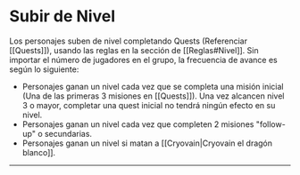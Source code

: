 # Subir de Nivel
Los personajes suben de nivel completando Quests (Referenciar [[Quests]]), usando las reglas en la sección de [[Reglas#Nivel]]. Sin importar el número de jugadores en el grupo, la frecuencia de avance es según lo siguiente:
+ Personajes ganan un nivel cada vez que se completa una misión inicial (Una de las primeras 3 misiones en [[Quests]]). Una vez alcancen nivel 3 o mayor, completar una quest inicial no tendrá ningún efecto en su nivel.
+ Personajes ganan un nivel cada vez que completen 2 misiones "follow-up" o secundarias.
+ Personajes ganan un nivel si matan a [[Cryovain|Cryovain el dragón blanco]].
***

